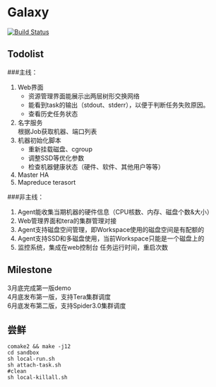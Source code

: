 # Galaxy

[![Build Status](https://travis-ci.org/bluebore/galaxy.svg?branch=master)](https://travis-ci.org/bluebore/galaxy)

## Todolist
###主线：
1. Web界面  
   * 资源管理界面能展示出两层树形交换网络  
   * 能看到task的输出（stdout、stderr），以便于判断任务失败原因。  
   * 查看历史任务状态
2. 名字服务  
   根据Job获取机器、端口列表  
3. 机器初始化脚本  
   * 重新挂载磁盘、cgroup  
   * 调整SSD等优化参数
   * 检查机器健康状态（硬件、软件、其他用户等等）
4. Master HA
4. Mapreduce terasort

###非主线：
1. Agent能收集当期机器的硬件信息（CPU核数、内存、磁盘个数&大小）
2. Web管理界面和tera的集群管理对接
3. Agent支持磁盘空间管理，即Workspace使用的磁盘空间是有配额的
4. Agent支持SSD和多磁盘使用，当前Workspace只能是一个磁盘上的
5. 监控系统，集成在web控制台
   任务运行时间，重启次数

## Milestone
3月底完成第一版demo  
4月底发布第一版，支持Tera集群调度  
6月底发布第二版，支持Spider3.0集群调度  

## 尝鲜
```
comake2 && make -j12
cd sandbox
sh local-run.sh
sh attach-task.sh
#clean
sh local-killall.sh
```
